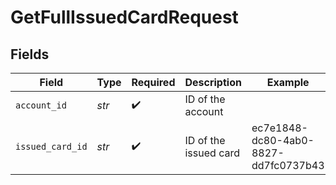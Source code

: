 # GetFullIssuedCardRequest


## Fields

| Field                                | Type                                 | Required                             | Description                          | Example                              |
| ------------------------------------ | ------------------------------------ | ------------------------------------ | ------------------------------------ | ------------------------------------ |
| `account_id`                         | *str*                                | :heavy_check_mark:                   | ID of the account                    |                                      |
| `issued_card_id`                     | *str*                                | :heavy_check_mark:                   | ID of the issued card                | ec7e1848-dc80-4ab0-8827-dd7fc0737b43 |